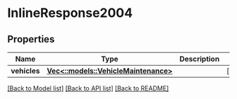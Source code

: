 # InlineResponse2004

## Properties
Name | Type | Description | Notes
------------ | ------------- | ------------- | -------------
**vehicles** | [**Vec<::models::VehicleMaintenance>**](VehicleMaintenance.md) |  | [optional] 

[[Back to Model list]](../README.md#documentation-for-models) [[Back to API list]](../README.md#documentation-for-api-endpoints) [[Back to README]](../README.md)



